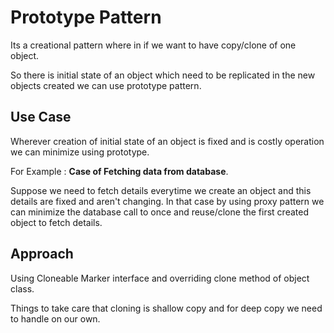 <h1>Prototype Pattern</h1>

Its a creational pattern where in if we want to have copy/clone of one object.

So there is initial state of an object which need to be replicated in the new objects created we can use prototype pattern.

<h2>Use Case</h2>
Wherever creation of initial state of an object is fixed and is costly operation we can minimize using prototype.

For Example : **Case of Fetching data from database**.

Suppose we need to fetch details everytime we create an object and this details are fixed and aren't changing. In that case by using proxy pattern we can minimize the database call to once and reuse/clone the first created object to fetch details.

<h2>Approach</h2>
Using Cloneable Marker interface and overriding clone method of object class.

Things to take care that cloning is shallow copy and for deep copy we need to handle on our own.